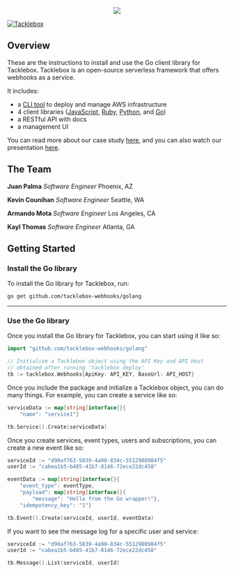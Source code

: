 <p align="center">
  <img src="https://i.imgur.com/s9Gvwsg.png">
</p>

[![Tacklebox](https://img.shields.io/badge/tacklebox-case%20study-blue)](https://tacklebox-webhooks.github.io)

## Overview

These are the instructions to install and use the Go client library for Tacklebox.
Tacklebox is an open-source serverless framework that offers webhooks as a service.

It includes:
- a [CLI tool](https://github.com/tacklebox-webhooks/cli) to deploy and manage AWS infrastructure
- 4 client libraries ([JavaScript](https://github.com/tacklebox-webhooks/javascript),
    [Ruby](https://github.com/tacklebox-webhooks/ruby),
    [Python](https://github.com/tacklebox-webhooks/python),
    and [Go](https://github.com/tacklebox-webhooks/golang))
- a RESTful API with docs
- a management UI


You can read more about our case study [here](https://tacklebox-webhooks.github.io"),
and you can also watch our presentation [here](https://www.youtube.com/watch?v=QEFFlWNNwk8&t=1s).

## The Team

**Juan Palma** *Software Engineer* Phoenix, AZ

**Kevin Counihan** *Software Engineer* Seattle, WA

**Armando Mota** *Software Engineer* Los Angeles, CA

**Kayl Thomas** *Software Engineer* Atlanta, GA

## Getting Started

### Install the Go library

To install the Go library for Tacklebox, run:

```bash
go get github.com/tacklebox-webhooks/golang
```
---

### Use the Go library

Once you install the Go library for Tacklebox, you can start using it like so:

```go
import "github.com/tacklebox-webhooks/golang"

// Initialize a Tacklebox object using the API Key and API Host
// obtained after running 'tacklebox deploy'
tb := tacklebox.Webhooks{ApiKey: API_KEY, BaseUrl: API_HOST}
```

Once you include the package and initialize a Tacklebox object, you can do
many things. For example, you can create a service like so:

```go
serviceData := map[string]interface{}{
    "name": "service1"}

tb.Service().Create(serviceData)
```

Once you create services, event types, users and subscriptions,
you can create a new event like so:

```go
serviceId := "d90af763-5839-4a90-834c-5512980984f5"
userId := "cabea1b5-b485-41b7-8146-72ece22dc458"

eventData := map[string]interface{}{
    "event_type": eventType,
    "payload": map[string]interface{}{
        "message": "Hello from the Go wrapper!"},
    "idempotency_key": "1"}

tb.Event().Create(serviceId, userId, eventData)
```

If you want to see the message log for a specific user and service:

```Go
serviceId := "d90af763-5839-4a90-834c-5512980984f5"
userId := "cabea1b5-b485-41b7-8146-72ece22dc458"

tb.Message().List(serviceId, userId)
```
